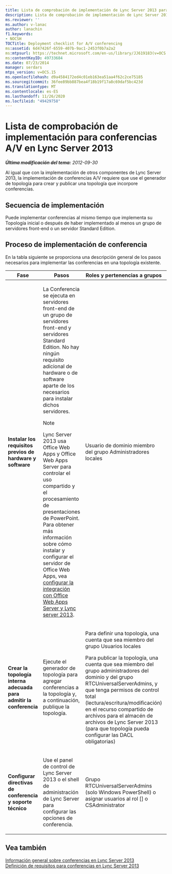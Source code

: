 ```yaml
---
title: Lista de comprobación de implementación de Lync Server 2013 para conferencias A/V
description: Lista de comprobación de implementación de Lync Server 2013 para conferencias A/V.
ms.reviewer: ''
ms.author: v-lanac
author: lanachin
f1.keywords:
- NOCSH
TOCTitle: Deployment checklist for A/V conferencing
ms:assetid: 6d47426f-6559-407b-9ac1-2453f0b7a2a2
ms:mtpsurl: https://technet.microsoft.com/en-us/library/JJ619183(v=OCS.15)
ms:contentKeyID: 49733684
ms.date: 07/23/2014
manager: serdars
mtps_version: v=OCS.15
ms.openlocfilehash: d9a4584172ed4c01eb163ea51aa4f62c2ce75185
ms.sourcegitcommit: 36fee89bb887bea4f18b19f17a8c69daf5bc423d
ms.translationtype: MT
ms.contentlocale: es-ES
ms.lasthandoff: 11/26/2020
ms.locfileid: "49429758"
---
```

# <a name="deployment-checklist-for-av-conferencing-in-lync-server-2013"></a>Lista de comprobación de implementación para conferencias A/V en Lync Server 2013

<div data-xmlns="http://www.w3.org/1999/xhtml">

<div class="topic" data-xmlns="http://www.w3.org/1999/xhtml" data-msxsl="urn:schemas-microsoft-com:xslt" data-cs="https://msdn.microsoft.com/">

<div data-asp="https://msdn2.microsoft.com/asp">



</div>

<div id="mainSection">

<div id="mainBody">

<span> </span>

_**Última modificación del tema:** 2012-09-30_

Al igual que con la implementación de otros componentes de Lync Server 2013, la implementación de conferencias A/V requiere que use el generador de topología para crear y publicar una topología que incorpore conferencias.

<div>

## <a name="deployment-sequence"></a>Secuencia de implementación

Puede implementar conferencias al mismo tiempo que implementa su Topología inicial o después de haber implementado al menos un grupo de servidores front-end o un servidor Standard Edition.

</div>

<div>

## <a name="conferencing-deployment-process"></a>Proceso de implementación de conferencia

En la tabla siguiente se proporciona una descripción general de los pasos necesarios para implementar las conferencias en una topología existente.


<table>
<colgroup>
<col style="width: 25%" />
<col style="width: 25%" />
<col style="width: 25%" />
<col style="width: 25%" />
</colgroup>
<thead>
<tr class="header">
<th>Fase</th>
<th>Pasos</th>
<th>Roles y pertenencias a grupos</th>
<th>Documentación</th>
</tr>
</thead>
<tbody>
<tr class="odd">
<td><p><strong>Instalar los requisitos previos de hardware y software</strong></p></td>
<td><p>La Conferencia se ejecuta en servidores front-end de un grupo de servidores front-end y servidores Standard Edition. No hay ningún requisito adicional de hardware o de software aparte de los necesarios para instalar dichos servidores.</p>
<div>

> [!NOTE]  
> Lync Server 2013 usa Office Web Apps y Office Web Apps Server para controlar el uso compartido y el procesamiento de presentaciones de PowerPoint. Para obtener más información sobre cómo instalar y configurar el servidor de Office Web Apps, vea <A href="lync-server-2013-enabling-office-web-apps-server-and-lync-server-2013.md">configurar la integración con Office Web Apps Server y Lync server 2013</A>.


</div></td>
<td><p>Usuario de dominio miembro del grupo Administradores locales</p></td>
<td><p><a href="lync-server-2013-supported-hardware.md">Hardware compatible con Lync Server 2013</a> en la documentación de soporte técnico</p>
<p><a href="lync-server-2013-server-software-and-infrastructure-support.md">Compatibilidad con el software de servidor y la infraestructura en Lync Server 2013</a> en la documentación de soporte técnico</p>
<p><a href="lync-server-2013-determining-your-system-requirements.md">Determinar los requisitos del sistema para Lync Server 2013</a> en la documentación de planificación.</p>
<p><a href="lync-server-2013-technical-requirements-for-archiving.md">Requisitos técnicos para archivar en Lync Server 2013</a> en la documentación de planeación.</p></td>
</tr>
<tr class="even">
<td><p><strong>Crear la topología interna adecuada para admitir la conferencia</strong></p></td>
<td><p>Ejecute el generador de topología para agregar conferencias a la topología y, a continuación, publique la topología.</p></td>
<td><p>Para definir una topología, una cuenta que sea miembro del grupo Usuarios locales</p>
<p>Para publicar la topología, una cuenta que sea miembro del grupo administradores del dominio y del grupo RTCUniversalServerAdmins, y que tenga permisos de control total (lectura/escritura/modificación) en el recurso compartido de archivos para el almacén de archivos de Lync Server 2013 (para que topología pueda configurar las DACL obligatorias)</p></td>
<td><p><a href="lync-server-2013-define-and-configure-a-topology-in-topology-builder.md">Defina y configure una topología en el generador de topologías para Lync Server 2013</a> en la documentación de implementación.</p></td>
</tr>
<tr class="odd">
<td><p><strong>Configurar directivas de conferencia y soporte técnico</strong></p></td>
<td><p>Use el panel de control de Lync Server 2013 o el shell de administración de Lync Server para configurar las opciones de conferencia.</p></td>
<td><p>Grupo RTCUniversalServerAdmins (solo Windows PowerShell) o asignar usuarios al rol [] o CSAdministrator</p></td>
<td><p><a href="lync-server-2013-conferencing-policies.md">Directivas de conferencia en Lync Server 2013</a> en la documentación de operaciones.</p></td>
</tr>
</tbody>
</table>


</div>

<div>

## <a name="see-also"></a>Vea también


[Información general sobre conferencias en Lync Server 2013](lync-server-2013-overview-of-conferencing.md)  
[Definición de requisitos para conferencias en Lync Server 2013](lync-server-2013-defining-your-requirements-for-conferencing.md)  
  

</div>

</div>

<span> </span>

</div>

</div>

</div>

